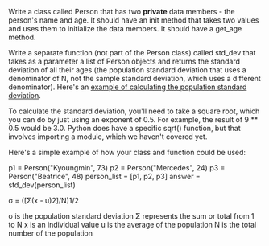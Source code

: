 Write a class called Person that has two **private** data members - the person's name and age. It should have an init method that takes two values and uses them to initialize the data members. It should have a get_age method.

Write a separate function (not part of the Person class) called std_dev that takes as a parameter a list of Person objects and returns the standard deviation of all their ages (the population standard deviation that uses a denominator of N, not the sample standard deviation, which uses a different denominator). Here's an [example of calculating the population standard deviation](https://www.thoughtco.com/population-standard-deviation-calculation-609522#:~:text=Population%20standard%20deviation%20looks%20at,is%20called%20sample%20standard%20deviation).

To calculate the standard deviation, you'll need to take a square root, 
which you can do by just using an exponent of 0.5. For example, the result of 9 ** 0.5 would be 3.0. 
Python does have a specific sqrt() function, but that involves importing a module, which we haven't covered yet.

Here's a simple example of how your class and function could be used:

p1 = Person("Kyoungmin", 73)
p2 = Person("Mercedes", 24)
p3 = Person("Beatrice", 48)
person_list = [p1, p2, p3]
answer = std_dev(person_list)

σ = ([Σ(x - u)2]/N)1/2

σ is the population standard deviation
Σ represents the sum or total from 1 to N
x is an individual value
u is the average of the population
N is the total number of the population

